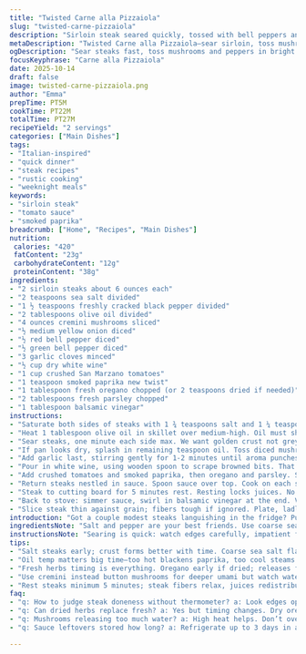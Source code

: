 ```yaml
---
title: "Twisted Carne alla Pizzaiola"
slug: "twisted-carne-pizzaiola"
description: "Sirloin steak seared quickly, tossed with bell peppers and mushrooms, simmered in a tangy tomato sauce. Deft mix of oregano and fresh parsley. White wine sharpness balanced with balsamic depth. Simple, rustic, bold. Two servings. Prep done fast. Cook with feel, not just time. Sear until just browned, veggies softened but still firm. Rest steak before slicing to keep juices locked. Substituted cremini mushrooms for earthier bite. Added smoked paprika for surprise warmth. Ditch dried oregano if fresh. Adjust bell peppers based on seasonality or heat preferences. A main for a busy weeknight, bread mandatory for sauce mopping. No overcooked sad steak here."
metaDescription: "Twisted Carne alla Pizzaiola—sear sirloin, toss mushrooms peppers in tangy tomato sauce with fresh herbs and smoky paprika. Quick flavors, bold bites, bread mandatory."
ogDescription: "Sear steaks fast, toss mushrooms and peppers in bright tomato sauce with smoked paprika and fresh herbs. Rustic Italian-inspired dinner ready in under 30 minutes."
focusKeyphrase: "Carne alla Pizzaiola"
date: 2025-10-14
draft: false
image: twisted-carne-pizzaiola.png
author: "Emma"
prepTime: PT5M
cookTime: PT22M
totalTime: PT27M
recipeYield: "2 servings"
categories: ["Main Dishes"]
tags:
- "Italian-inspired"
- "quick dinner"
- "steak recipes"
- "rustic cooking"
- "weeknight meals"
keywords:
- "sirloin steak"
- "tomato sauce"
- "smoked paprika"
breadcrumb: ["Home", "Recipes", "Main Dishes"]
nutrition: 
 calories: "420"
 fatContent: "23g"
 carbohydrateContent: "12g"
 proteinContent: "38g"
ingredients:
- "2 sirloin steaks about 6 ounces each"
- "2 teaspoons sea salt divided"
- "1 ½ teaspoons freshly cracked black pepper divided"
- "2 tablespoons olive oil divided"
- "4 ounces cremini mushrooms sliced"
- "½ medium yellow onion diced"
- "½ red bell pepper diced"
- "½ green bell pepper diced"
- "3 garlic cloves minced"
- "½ cup dry white wine"
- "1 cup crushed San Marzano tomatoes"
- "1 teaspoon smoked paprika new twist"
- "1 tablespoon fresh oregano chopped (or 2 teaspoons dried if needed)"
- "2 tablespoons fresh parsley chopped"
- "1 tablespoon balsamic vinegar"
instructions:
- "Saturate both sides of steaks with 1 ¾ teaspoons salt and 1 ¼ teaspoons pepper. Rest them while heating skillet."
- "Heat 1 tablespoon olive oil in skillet over medium-high. Oil must shimmer but not smoke—too hot burns good flavor."
- "Sear steaks, one minute each side max. We want golden crust not grey mush. Flip carefully. Remove steaks to warm plate; juices settling vital here."
- "If pan looks dry, splash in remaining teaspoon oil. Toss diced mushrooms, onion, and bell peppers. Saute 3-5 minutes. Watch for edges curling and onions turning translucent, texture still firm, not mushy."
- "Add garlic last, stirring gently for 1-2 minutes until aroma punches kitchen. Garlic browning kills bitter notes, watch closely."
- "Pour in white wine, using wooden spoon to scrape browned bits. That’s flavor gold."
- "Add crushed tomatoes and smoked paprika, then oregano and parsley. Stir, reduce heat to low. Sauce should bubble gently, not roar."
- "Return steaks nestled in sauce. Spoon sauce over top. Cook on each side 3 ½ minutes now. Timing loose; look for steak edges turning opaque and sauce thickening slightly."
- "Steak to cutting board for 5 minutes rest. Resting locks juices. No slicing yet."
- "Back to stove: simmer sauce, swirl in balsamic vinegar at the end. Vinegar adds punch and balance, splash more if acidity wants tuning."
- "Slice steak thin against grain; fibers tough if ignored. Plate, ladle hot sauce generously. Tear bread nearby to soak up everything."
introduction: "Got a couple modest steaks languishing in the fridge? Punch them up with this quick sear, bold sauce jazz. There’s an art making a 5 minute crust; too long and you get bitter burnt edges. Not long enough and steak’s pale and sad. Mushrooms swap into the mix for some earthiness you won’t find in the original. Smoked paprika kicks it up a notch without stealing the show. I used to dump dried herbs in and get one-note flatness—fresh leaves just shred right in and pop. Simmer sauce slow on low so it thickens just right, bubbles teasing caramel notes before plating. Resting that meat? Don’t skip it—loss of juice is steak tragedy. Grab crusty bread. Everyday fancy dinner awaits."
ingredientsNote: "Salt and pepper are your best friends. Use coarse sea salt if you can—flakes cling better to meat, better crust. Switched mushrooms here to cremini from button for more umami muscle. Smoked paprika sneaked in to add warmth and subtle smokiness without overpowering oregano-parsley combo. If fresh oregano unavailable, dry will do but toss in at start so it wakes up. Bell peppers could be swapped with poblano if you want smoky undertones or yellow for sweetness. Use olive oil light enough for searing; avoid extra-virgin if it smokes and ruins pan. The white wine deglazes but if dry wine missing, substitute with chicken broth + 1 tsp lemon juice—less acid but still lifts fond. Fresh parsley must be added last to keep that bright green pop."
instructionsNote: "Searing is quick: watch edges carefully, impatient flipping ruins crust. Fat renders out then tightens on contact; if you hear a high sizzle but the steak moves easily, you’re golden. Mushrooms and peppers should soften but hang on to bite—don’t steam in their own juice or you get limp, flavorless sludge. Adding garlic last prevents bitterness; it cooks fast and burning sulfur notes kill dishes. Deglaze immediately—this step frees up flavor stuck to pan. Simmer sauce gently; too hot makes tomatoes bitter and herbs dull. Return steaks into the sauce so they absorb moisture and flavor but don’t drown; tuck them in and cover with sauce for even low heat cooking. Resting your steak 5 minutes is the secret to moist juicy slices—pitfall beginners skip. Slide knife thin against grain; thick slices equal toughness. Final swirl of balsamic is the last pop—taste and tweak acidity before plating."
tips:
- "Salt steaks early; crust forms better with time. Coarse sea salt flakes stick differently—texture changes when rested. Sear 1 minute max each side. Listen for loud sizzle that's still steady, no smoking oil or burnt edges. Flip hard too soon—juices escape. Let crust set. Rest with cover loose to keep warmth but avoid steam."
- "Oil temp matters big time—too hot blackens paprika, too cool steams mushrooms and bell peppers. Watch mushrooms edges curling slightly, onions turn clear with bite. Garlic last, small burst of aroma before burnt bitterness sets. Deglaze quick with wine or broth+lemon if dry wine missing. Scrape pan bottom or sauce dulls, loses complexity."
- "Fresh herbs timing is everything. Oregano early if dried; releases flavors slowly. Parsley stir in just before plating; sharp green pop cuts cooked heaviness. Balsamic vinegar last splash—taste, then adjust acidity. Sauce bubbling gentle, no roar; too hot flattens tomatoes, herbs. Steaks back in low heat sauce absorbs without drowning or cooking to grey mush."
- "Use cremini instead button mushrooms for deeper umami but watch water content—stir often, avoid steaming. Bell peppers color and sweetness vary by season; poblano swaps add smoky counterpoint. Olive oil light enough to shimmer not smoke—extra virgin often smokes and ruins flavor. If pan too dry, small splash oil mid-cook keeps veggies happy without frying hard."
- "Rest steaks minimum 5 minutes; steak fibers relax, juices redistribute. Cut thin against grain or end stiffness. Sauce thickening during steak rest. Sauce not just flavor but texture vehicle. Ladle generous sauce to coat meat, bread essential for mopping up. Skip thick slices; chew toughness noticeable. Coarse salt on meat surface after cooking helps crunch contrast."
faq:
- "q: How to judge steak doneness without thermometer? a: Look edges opaque but still moist center. Touch test works; soft means rare, firmer moves medium+. Color bleeding slightly but no raw red. Timing 3 ½ min per side simmer works but feel and smell important here."
- "q: Can dried herbs replace fresh? a: Yes but timing changes. Dry oregano early in cooking to hydrate and wake up flavors. Fresh added late keeps bright notes; dry toss at simmer start or sauce flattens. Parsley strongly better fresh, late addition."
- "q: Mushrooms releasing too much water? a: High heat helps. Don’t overcrowd pan; mushrooms steam if jammed. Stir often, let edges brown slightly. Dry mushrooms on paper towel before slicing if very wet. Or use creminis for meatier bite, less water than buttons."
- "q: Sauce leftovers stored how long? a: Refrigerate up to 3 days in airtight. Reheat gently to avoid tomatoes turning bitter. Freeze okay but texture changes; fresh herbs lose brightness, add fresh when reheating."

---
```

